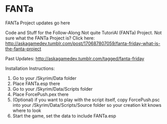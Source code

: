 # FANTa
FANTa Project updates go here

Code and Stuff for the Follow-Along Not quite TutoriAl (FANTa) Project.
Not sure what the FANTa Project is? Click here: http://askagamedev.tumblr.com/post/170687807059/fanta-friday-what-is-the-fanta-project

Past Updates: http://askagamedev.tumblr.com/tagged/fanta-friday

Installation Instructions:
1. Go to your /Skyrim/Data folder
2. Place FANTa.esp there
3. Go to your /Skyrim/Data/Scripts folder
4. Place ForcePush.pex there
5. (Optional) if you want to play with the script itself, copy ForcePush.psc into your /Skyrim/Data/Scripts/Source folder so your creation kit knows where to look
6. Start the game, set the data to include FANTa.esp
